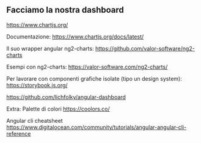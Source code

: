 ## Facciamo la nostra dashboard

https://www.chartjs.org/

Documentazione:
https://www.chartjs.org/docs/latest/

Il suo wrapper angular ng2-charts:
https://github.com/valor-software/ng2-charts

Esempi con ng2-charts:
https://valor-software.com/ng2-charts/

Per lavorare con componenti grafiche isolate (tipo un design system):
https://storybook.js.org/

https://github.com/lichfolky/angular-dashboard

Extra:
Palette di colori
https://coolors.co/

Angular cli cheatsheet
https://www.digitalocean.com/community/tutorials/angular-angular-cli-reference